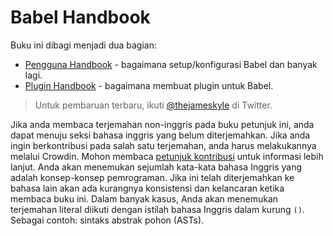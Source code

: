 # Babel Handbook

Buku ini dibagi menjadi dua bagian:

  * [Pengguna Handbook](user-handbook.md) - bagaimana setup/konfigurasi Babel dan banyak lagi.
  * [Plugin Handbook](plugin-handbook.md) - bagaimana membuat plugin untuk Babel.

> Untuk pembaruan terbaru, ikuti [@thejameskyle](https://twitter.com/thejameskyle) di Twitter.

Jika anda membaca terjemahan non-inggris pada buku petunjuk ini, anda dapat menuju seksi bahasa inggris yang belum diterjemahkan. Jika anda ingin berkontribusi pada salah satu terjemahan, anda harus melakukannya melalui Crowdin. Mohon membaca [petunjuk kontribusi](/CONTRIBUTING.md) untuk informasi lebih lanjut. Anda akan menemukan sejumlah kata-kata bahasa Inggris yang adalah konsep-konsep pemrograman. Jika ini telah diterjemahkan ke bahasa lain akan ada kurangnya konsistensi dan kelancaran ketika membaca buku ini. Dalam banyak kasus, Anda akan menemukan terjemahan literal diikuti dengan istilah bahasa Inggris dalam kurung `()`. Sebagai contoh: sintaks abstrak pohon (ASTs).